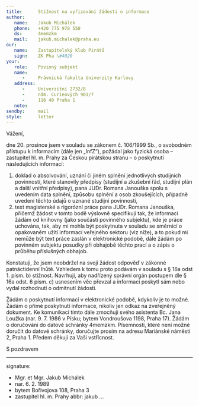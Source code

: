 ```yaml
---
title:      Stížnost na vyřizování žádosti o informace
author:
   name:    Jakub Michálek
   phone:   +420 775 978 550
   ds:      4memzkm
   mail:    jakub.michalek@praha.eu
our:
   name:    Zastupitelský klub Pirátů
   sign:    ZK Pha \#4020
your:
   role:    Povinný subjekt
   name:    
      -     Právnická fakulta Univerzity Karlovy
   address:
      -     Univerzitní 2732/8
      -     nám. Curieových 901/7
      -     116 40 Praha 1
   note:
sendby:     mail
style:      letter
---
```


Vážení,

dne 20. prosince jsem v souladu se zákonem č. 106/1999 Sb., o svobodném přístupu k informacím (dále jen „InfZ“), požádal jako fyzická osoba – zastupitel hl. m. Prahy za Českou pirátskou stranu – o poskytnutí následujících informací:

1. doklad o absolvování, uznání či jiném splnění jednotlivých studijních povinností, které stanovily předpisy (studijní a zkušební řád, studijní plán a další vnitřní předpisy), pana JUDr. Romana Janouška spolu s uvedením data splnění, způsobu splnění a osob zkoušejících, případně uvedení těchto údajů o uznané studijní povinnosti,
2. text magisterské a rigorózní práce pana JUDr. Romana Janouška, přičemž žádost v tomto bodě výslovně specifikuji tak, že informaci žádám od knihovny (jako součásti povinného subjektu), kde je práce uchována, tak, aby mi mohla být poskytnuta v souladu se směrnicí o opakovaném užití informací veřejného sektoru (viz níže), a to pokud mi nemůže být text práce zaslán v elektronické podobě, dále žádám po povinném subjektu posudky při obhajobě těchto prací a o zápis o průběhu příslušných obhajob.

Konstatuji, že jsem neobdržel na svoji žádost odpověď v zákonné patnáctidenní lhůtě. Vzhledem k tomu proto podávám v souladu s § 16a odst 1. písm. b) stížnost. Navrhuji, aby nadřízený správní orgán postupem dle § 16a odst. 6 písm. c) usnesením věc převzal a informaci poskytl sám nebo vydal rozhodnutí o odmítnutí žádosti.

Žádám o poskytnutí informací v elektronické podobě, kdykoliv je to možné. Žádám o přímé poskytnutí informace, nikoliv jen odkaz na zveřejněný dokument. Ke komunikaci tímto dále zmocňuji svého asistenta Bc. Jana Loužka (nar. 9. 7. 1986 v Písku; bytem Vondroušova 1198, Praha 17). Žádám o doručování do datové schránky 4memzkm. Písemnosti, které není možné doručit do datové schránky, doručujte prosím na adresu Mariánské náměstí 2, Praha 1. Předem děkuji za Vaši vstřícnost.

S pozdravem

---
signature: 
  - Mgr. et Mgr. Jakub Michálek
  - nar. 6. 2. 1989
  - bytem Bořivojova 108, Praha 3
  - zastupitel hl. m. Prahy
abbr:       jakub
...
